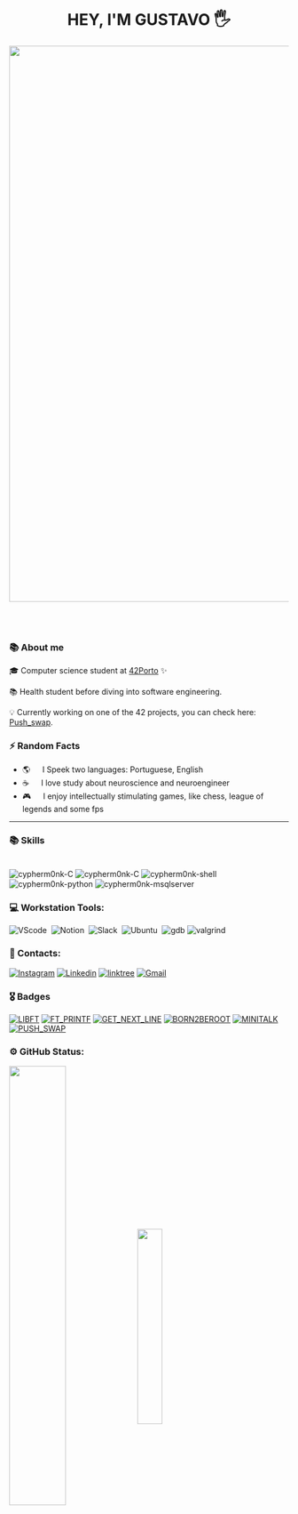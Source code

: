 <h1 align="center"> HEY, I'M GUSTAVO 🖐️</h1>

<p align="center">
<img src="https://user-images.githubusercontent.com/74038190/225813708-98b745f2-7d22-48cf-9150-083f1b00d6c9.gif" width="1000">
</p>
<br><br>

### 📚 About me

🎓 Computer science student at [42Porto](https://www.42porto.com/) ✨

📚 Health student before diving into software engineering.

💡 Currently working on one of the 42 projects, you can check here: [Push_swap](https://github.com/GustaDNS/Push_swap).

### ⚡ Random Facts

-  🌎 &emsp; I Speek two languages: Portuguese, English
-  ☕ &emsp; I love study about neuroscience and neuroengineer
- 🎮 &emsp; I enjoy intellectually stimulating games, like chess, league of legends and some fps
---

### 📚 Skills

<div style="display: inline_block"><br>
  <img align="center" alt="cypherm0nk-C"  src="https://img.shields.io/badge/C-00599C?style=for-the-badge&logo=c&logoColor=white">
  <img align="center" alt="cypherm0nk-C"  src="https://img.shields.io/badge/C%2B%2B-00599C?style=for-the-badge&logo=c%2B%2B&logoColor=white"> 
  <img align="center" alt="cypherm0nk-shell"  src="https://img.shields.io/badge/Shell_Script-121011?style=for-the-badge&logo=gnu-bash&logoColor=white">
 
  <img align="center" alt="cypherm0nk-python"  src="https://img.shields.io/badge/Python-14354C?style=for-the-badge&logo=python&logoColor=white">
  <img align="center" alt="cypherm0nk-msqlserver"  src="https://img.shields.io/badge/MySQL-005C84?style=for-the-badge&logo=mysql&logoColor=white">

</div>

### 💻​ Workstation Tools:

![VScode](https://img.shields.io/badge/vscode-4285F4?style=for-the-badge&logo=vscode&logoColor=white)&nbsp;
![Notion](https://img.shields.io/badge/Notion-000000?style=for-the-badge&logo=notion&logoColor=white)&nbsp;
![Slack](https://img.shields.io/badge/Slack-4A154B?style=for-the-badge&logo=slack&logoColor=white)&nbsp;
![Ubuntu](https://img.shields.io/badge/Ubuntu-E95420?style=for-the-badge&logo=ubuntu&logoColor=white)&nbsp;
![gdb](https://img.shields.io/badge/gdb-0D1117.svg?style=for-the-badge&logo=gnu&logoColor=F5942C)
![valgrind](https://img.shields.io/badge/%F3%B1%97%80%20%20valgrind-v?style=for-the-badge&logo=horse&labelColor=000&color=000)
&nbsp;
&nbsp;

### 📱​ Contacts:

[![Instagram](https://img.shields.io/badge/Instagram-E4405F?style=for-the-badge&logo=instagram&logoColor=white)](https://www.instagram.com/gusta.dns/?next=%2F)
[![Linkedin](https://img.shields.io/badge/LinkedIn-0077B5?style=for-the-badge&logo=linkedin&logoColor=white)](https://www.linkedin.com/in/Gusdns)
[![linktree](https://img.shields.io/badge/linktree-39E09B?style=for-the-badge&logo=linktree&logoColor=white)](https://linktr.ee/Gusdns)
[![Gmail](https://img.shields.io/badge/Gmail-D14836?style=for-the-badge&logo=gmail&logoColor=white)](https://criarmeulink.com.br/u/1719869154)

### 🎖️ Badges

[![LIBFT](https://github.com/Gustadns/42-project-badges/blob/main/badges/libftm.png)](https://github.com/GustaDNS/Libft) 
[![FT_PRINTF](https://github.com/GustaDNS/42-project-badges/blob/main/badges/ft_printfn.png)](https://github.com/GustaDNS/Ft_printf) 
[![GET_NEXT_LINE](https://github.com/GustaDNS/42-project-badges/blob/main/badges/get_next_linem.png)](https://github.com/GustaDNS/Get_next_line)
[![BORN2BEROOT](https://github.com/GustaDNS/42-project-badges/blob/main/badges/born2berootn.png)](https://github.com/GustaDNS/Born2beroot)
[![MINITALK](https://github.com/GustaDNS/42-project-badges/blob/main/badges/minitalkn.png)](https://github.com/GustaDNS/Minitalk)
[![PUSH_SWAP](https://github.com/GustaDNS/42-project-badges/blob/main/badges/push_swape.png)](https://github.com/GustaDNS/Push_swap)
	

### ⚙️ GitHub Status:

<div style="margin-bottom:100px">
<img width=45% align="center"  src="https://github-readme-streak-stats.herokuapp.com?user=GustaDNS&theme=radical&mode=weekly" />
<img width=30% align="center" src="https://github-readme-stats-git-main-rafaelalexandrino.vercel.app/api/top-langs/?username=GustaDNS&show_icons=true&theme=radical&layout=compact" />
 </div>
 
 &nbsp;
 &nbsp;

